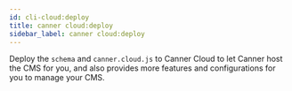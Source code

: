 ```yaml
---
id: cli-cloud:deploy
title: canner cloud:deploy
sidebar_label: canner cloud:deploy
---
```


Deploy the `schema` and `canner.cloud.js` to Canner Cloud to let Canner host the CMS for you, and also provides more features and configurations for you to manage your CMS.
